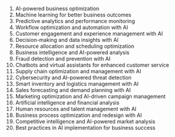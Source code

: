 1. AI-powered business optimization
2. Machine learning for better business outcomes
3. Predictive analytics and performance monitoring
4. Workflow optimization and automation with AI
5. Customer engagement and experience management with AI
6. Decision-making and data insights with AI
7. Resource allocation and scheduling optimization
8. Business intelligence and AI-powered analysis
9. Fraud detection and prevention with AI
10. Chatbots and virtual assistants for enhanced customer service
11. Supply chain optimization and management with AI
12. Cybersecurity and AI-powered threat detection
13. Smart inventory and logistics management with AI
14. Sales forecasting and demand planning with AI
15. Marketing optimization and AI-driven campaign management
16. Artificial intelligence and financial analysis
17. Human resources and talent management with AI
18. Business process optimization and redesign with AI
19. Competitive intelligence and AI-powered market analysis
20. Best practices in AI implementation for business success
